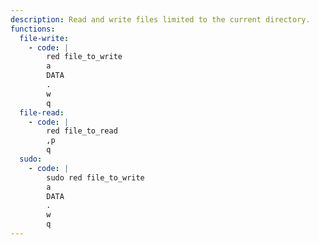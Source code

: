 ```yaml
---
description: Read and write files limited to the current directory.
functions:
  file-write:
    - code: |
        red file_to_write
        a
        DATA
        .
        w
        q
  file-read:
    - code: |
        red file_to_read
        ,p
        q
  sudo:
    - code: |
        sudo red file_to_write
        a
        DATA
        .
        w
        q
---
```

